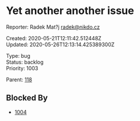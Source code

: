 # Yet another another issue

Reporter: Radek Mat?j <radek@nikdo.cz>  

Created: 2020-05-21T12:11:42.512448Z  
Updated: 2020-05-26T12:13:14.425389300Z

Type: bug  
Status: backlog  
Priority: 1003

Parent: [118](118.md "Night tool tip")

## Blocked By
- [1004](1004.md "Should be hot")
